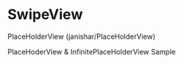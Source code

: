 # SwipeView
PlaceHolderView
(janishar/PlaceHolderView)

PlaceHoderView & InfinitePlaceHolderView Sample
